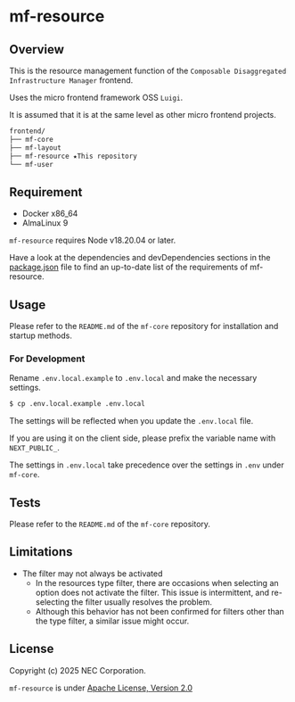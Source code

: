# mf-resource

## Overview

This is the resource management function of the `Composable Disaggregated Infrastructure Manager` frontend.

Uses the micro frontend framework OSS `Luigi`.

It is assumed that it is at the same level as other micro frontend projects.

```bash
frontend/
├── mf-core
├── mf-layout
├── mf-resource ★This repository
└── mf-user
```

## Requirement

- Docker x86_64
- AlmaLinux 9

`mf-resource` requires Node v18.20.04 or later.

Have a look at the dependencies and devDependencies sections in the [package.json](package.json) file to find an up-to-date list of the requirements of mf-resource.

## Usage

Please refer to the `README.md` of the `mf-core` repository for installation and startup methods.

### For Development

Rename `.env.local.example` to `.env.local` and make the necessary settings.

```bash
$ cp .env.local.example .env.local
```

The settings will be reflected when you update the `.env.local` file.

If you are using it on the client side, please prefix the variable name with `NEXT_PUBLIC_`.

The settings in `.env.local` take precedence over the settings in `.env` under `mf-core`.

## Tests

Please refer to the `README.md` of the `mf-core` repository.

## Limitations

- The filter may not always be activated
  - In the resources type filter, there are occasions when selecting an option does not activate the filter. This issue is intermittent, and re-selecting the filter usually resolves the problem.
  - Although this behavior has not been confirmed for filters other than the type filter, a similar issue might occur.

## License

Copyright (c) 2025 NEC Corporation.

`mf-resource` is under [Apache License, Version 2.0](https://www.apache.org/licenses/LICENSE-2.0)
